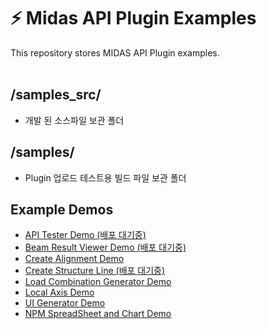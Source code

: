 # :zap: Midas API Plugin Examples
This repository stores MIDAS API Plugin examples.
<br /><br />

## /samples_src/
- 개발 된 소스파일 보관 폴더

## /samples/
- Plugin 업로드 테스트용 빌드 파일 보관 폴더

## Example Demos
- [API Tester Demo (배포 대기중)](https://kh1012.github.io/sproj-examples/examples/api-tester)
- [Beam Result Viewer Demo (배포 대기중)](https://kh1012.github.io/sproj-examples/examples/beam-result-viewer)
- [Create Alignment Demo](https://kh1012.github.io/sproj-examples/examples/create-alignment)
- [Create Structure Line (배포 대기중)](https://kh1012.github.io/sproj-examples/examples/create-structure-line)
- [Load Combination Generator Demo](https://kh1012.github.io/sproj-examples/examples/lcom-generator)
- [Local Axis Demo](https://kh1012.github.io/sproj-examples/examples/local-axis)
- [UI Generator Demo](https://kh1012.github.io/sproj-examples/examples/ui-generator)
- [NPM SpreadSheet and Chart Demo](https://kh1012.github.io/sproj-examples/examples/npm-spreadsheet-chart)
